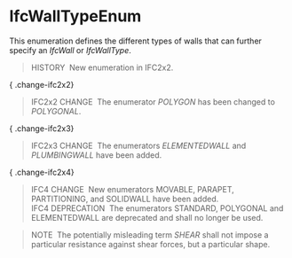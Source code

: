 # IfcWallTypeEnum

This enumeration defines the different types of walls that can further specify an _IfcWall_ or _IfcWallType_.

> HISTORY&nbsp; New enumeration in IFC2x2.

{ .change-ifc2x2}
> IFC2x2 CHANGE&nbsp; The enumerator _POLYGON_ has been changed to _POLYGONAL_.

{ .change-ifc2x3}
> IFC2x3 CHANGE&nbsp; The enumerators _ELEMENTEDWALL_ and _PLUMBINGWALL_ have been added.

{ .change-ifc2x4}
> IFC4 CHANGE&nbsp; New enumerators MOVABLE, PARAPET, PARTITIONING, and SOLIDWALL have been added.  
> IFC4 DEPRECATION&nbsp; The enumerators STANDARD, POLYGONAL and ELEMENTEDWALL are deprecated and shall no longer be used.

> NOTE&nbsp; The potentially misleading term _SHEAR_ shall not impose a particular resistance against shear forces, but a particular shape.
